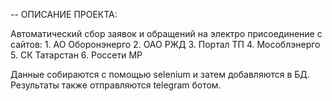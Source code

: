 -- ОПИСАНИЕ ПРОЕКТА:

Автоматический сбор заявок и обращений на электро присоединение с сайтов:
    1. АО Оборонэнерго
    2. ОАО РЖД
    3. Портал ТП
    4. Мособлэнерго
    5. СК Татарстан
    6. Россети МР

Данные собираются с помощью selenium и затем добавляются в БД.
Результаты также отправляются telegram ботом.